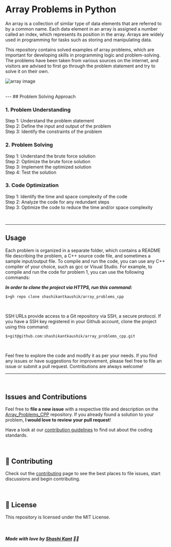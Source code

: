 # Array Problems in Python

An array is a collection of similar type of data elements that are referred to by a common name. Each data element in an array is assigned a number called an index, which represents its position in the array. Arrays are widely used in programming for tasks such as storing and manipulating data.

This repository contains solved examples of array problems, which are important for developing skills in programming logic and problem-solving. The problems have been taken from various sources on the internet, and visitors are advised to first go through the problem statement and try to solve it on their own.

![array image](https://logicmojo.com/assets/dist/new_pages/images/what-is-an-array-header.png)

<br>
---
## Problem Solving Approach


### 1. Problem Understanding
Step 1: Understand the problem statement<br/>
Step 2: Define the input and output of the problem<br/>
Step 3: Identify the constraints of the problem


### 2. Problem Solving
Step 1: Understand the brute force solution<br/>
Step 2: Optimize the brute force solution<br/>
Step 3: Implement the optimized solution<br/>
Step 4: Test the solution


### 3. Code Optimization
Step 1: Identify the time and space complexity of the code<br/>
Step 2: Analyze the code for any redundant steps<br/>
Step 3: Optimize the code to reduce the time and/or space complexity<br/>

<br>

---
## Usage

Each problem is organized in a separate folder, which contains a README file describing the problem, a C++ source code file, and sometimes a sample input/output file. To compile and run the code, you can use any C++ compiler of your choice, such as gcc or Visual Studio. For example, to compile and run the code for problem 1, you can use the following commands:


***In order to clone the project via HTTPS, run this command:***

```
$>gh repo clone shashikantkaushik/array_problems_cpp
```

<br>

SSH URLs provide access to a Git repository via SSH, a secure protocol. If you have a SSH key registered in your Github account, clone the project using this command:

```
$>git@github.com:shashikantkaushik/array_problems_cpp.git
```


<br>

Feel free to explore the code and modify it as per your needs. If you find any issues or have suggestions for improvement, please feel free to file an issue or submit a pull request. Contributions are always welcome!

---

<br>

## Issues and Contributions

Feel free to **file a new issue** with a respective title and description on the [Array_Problems_CPP](https://github.com/shashikantkaushik/array_problems_cpp/issues) repository. If you already found a solution to your problem, **I would love to review your pull request**! 

Have a look at our [contribution guidelines](https://github.com/shashikantkaushik/shashikantkaushik/blob/main/CONTRIBUTING.md) to find out about the coding standards.

<br>

## :tada: Contributing

Check out the [contributing](https://github.com/shashikantkaushik/shashikantkaushik/blob/main/CONTRIBUTING.md) page to see the best places to file issues, start discussions and begin contributing.

<br>

## :closed_book: License


This repository is licensed under the MIT License.


<br>


##### Made with love by [Shashi Kant](https://github.com/shashikantkaushik) 💜🚀



